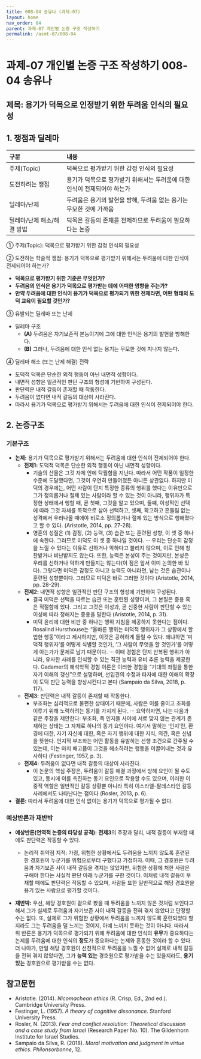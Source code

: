 ```yaml
---
title: 008-04 송유나 (과제-07)
layout: home
nav_order: 04
parent: 과제-07 개인별 논증 구조 작성하기
permalink: /asmt-07/008-04
---
```


# 과제-07 개인별 논증 구조 작성하기 008-04 송유나

## 제목: 용기가 덕목으로 인정받기 위한 두려움 인식의 필요성  

## 1. 쟁점과 딜레마

| 구분 | 내용 |
|:---|:---|
| 주제(Topic) | 덕목으로 평가받기 위한 감정 인식의 필요성 |
| 도전하려는 쟁점 | 용기가 덕목으로 평가받기 위해서는 두려움에 대한 인식이 전제되어야 하는가 |
| 딜레마/난제 | 두려움은 용기의 발현을 방해, 두려움 없는 용기는 무모한 것에 가까움 |
| 딜레마/난제 해소/해결 방법 | 덕목은 갈등의 존재를 전제하므로 두려움이 필요하다는 논증 |

① 주제(Topic): 덕목으로 평가받기 위한 감정 인식의 필요성 

② 도전하는 학술적 쟁점: 용기가 덕목으로 평가받기 위해서는 두려움에 대한 인식이 전제되어야 하는가? 

- **덕목으로 평가받기 위한 기준은 무엇인가?**  
- **두려움의 인식은 용기가 덕목으로 평가받는 데에 어떠한 영향을 주는가?**  
- **만약 두려움에 대한 인식이 용기가 덕목으로 평가되기 위한 전제라면, 어떤 형태의 도덕 교육이 필요할 것인가?**

③ 유발되는 딜레마 또는 난제

- 딜레마 구조
  - **(A)** 두려움은 자기보존적 본능이기에 그에 대한 인식은 용기의 발현을 방해한다.
  - **(B)** 그러나, 두려움에 대한 인식 없는 용기는 무모한 것에 지나지 않는다. 

④ 딜레마 해소 (또는 난제 해결) 전략

- 도덕적 덕목은 단순한 외적 행동이 아닌 내면적 성향이다.
- 내면적 성향은 일관적인 판단 구조의 형성에 기반하여 구성된다.
- 판단력은 내적 갈등이 존재할 때 작동한다. 
- 두려움이 없다면 내적 갈등의 대상이 사라진다.
- 따라서 용기가 덕목으로 평가받기 위해서는 두려움에 대한 인식이 전제되어야 한다. 

## 2. 논증구조

### 기본구조

- **논제:** 용기가 덕목으로 평가받기 위해서는 두려움에 대한 인식이 전제되어야 한다.
  - **전제1:** 도덕적 덕목은 단순한 외적 행동이 아닌 내면적 성향이다.
    - 기술의 산물은 그것 자체 안에 탁월함을 지닌다. 따라서 어떤 작품이 일정한 수준에 도달했다면, 그것이 우연히 만들어졌든 아니든 상관없다. 하지만 미덕의 경우에는, 어떤 사람이 단지 특정한 종류의 행위를 했다는 이유만으로 그가 정의롭거나 절제 있는 사람이라 할 수 있는 것이 아니라, 행위자가 특정한 상태에서 행할 때, 곧 첫째, 그것을 알고 있으며, 둘째, 이성적인 선택에 따라 그것 자체를 목적으로 삼아 선택하고, 셋째, 확고하고 흔들림 없는 성격에서 우러나올 때에야 비로소 정의롭거나 절제 있는 방식으로 행해졌다고 할 수 있다. (Aristotle, 2014, pp. 27-28).
	- 영혼의 성질은 (1) 감정, (2) 능력, (3) 습관 또는 훈련된 성향, 이 셋 중 하나에 속한다. 그러므로 미덕도 이 셋 중 하나일 것이다. ··· 우리는 단순히 감정을 느낄 수 있다는 이유로 선하거나 악하다고 불리지 않으며, 이로 인해 칭찬받거나 비난받지도 않는다. 또한, 능력은 본성이 주는 것이지만, 본성은 우리를 선하거나 악하게 만들지는 않는다(이 점은 앞서 이미 논의한 바 있다). 그렇다면 미덕은 감정도 아니고 능력도 아니라면, 남는 것은 습관이나 훈련된 성향뿐이다. 그러므로 미덕은 바로 그러한 것이다 (Aristotle, 2014, pp. 28-29).
  - **전제2:** 내면적 성향은 일관적인 판단 구조의 형성에 기반하여 구성된다.
    - 결국 미덕은 선택을 따르는 습관 또는 훈련된 성향이며, 그 본질은 중용 혹은 적절함에 있다. 그리고 그것은 이성과, 곧 신중한 사람이 판단할 수 있는 이성에 따라 정해지는 중용을 말한다 (Aristotle, 2014, p. 31).
    - 미덕 윤리에 대한 비판 중 하나는 행위 지침을 제공하지 못한다는 점이다. Rosalind Hursthouse는 “올바른 행위는 미덕적 행위자가 그 상황에서 할 법한 행동”이라고 제시하지만, 이것은 공허하게 들릴 수 있다. 왜냐하면 ‘미덕적 행위자’를 어떻게 식별할 것인가, ‘그 사람이 무엇을 할 것인가’를 어떻게 아는가가 문제로 남기 때문이다. ··· 이때 경험은 단지 반복된 행위가 아니라, 유사한 사례를 인식할 수 있는 직관 능력과 유비 추론 능력을 제공한다. Gadamer의 해석학적 경험 이론은 이러한 경험을 “기대의 좌절을 통한 자기 이해의 갱신”으로 설명하며, 선입견의 수정과 타자에 대한 이해의 확장이 도덕 판단 능력을 향상시킨다고 본다 (Sampaio da Silva, 2018, p. 117).
  - **전제3:** 판단력은 내적 갈등이 존재할 때 작동한다.
      - 부조화는 심리적으로 불편한 상태이기 때문에, 사람은 이를 줄이고 조화를 이루기 위해 노력하려는 동기를 가지게 된다. ··· 요약하자면, 나는 다음과 같은 주장을 제안한다: 부조화, 즉 인지들 사이에 서로 맞지 않는 관계가 존재하는 상태는 그 자체로 하나의 동기 요인이다. 여기서 말하는 ‘인지’란, 환경에 대한, 자기 자신에 대한, 혹은 자기 행위에 대한 지식, 의견, 혹은 신념을 뜻한다. 인지적 부조화는 어떤 활동을 유발하는 선행 조건으로 간주될 수 있는데, 이는 마치 배고픔이 그것을 해소하려는 행동을 이끌어내는 것과 유사하다 (Festinger, 1957, p. 3). 
  - **전제4:** 두려움이 없다면 내적 갈등의 대상이 사라진다.
      - 이 논문의 핵심 주장은, 두려움이 갈등 해결 과정에서 방해 요인이 될 수도 있고, 동시에 이를 촉진하는 동기 요인으로 작용할 수도 있으며, 이러한 이중적 역할은 일반적인 갈등 상황뿐 아니라 특히 이스라엘-팔레스타인 갈등 사례에서도 나타난다는 점이다 (Rosler, 2013, p. 6). 
- **결론:** 따라서 두려움에 대한 인식 없이는 용기가 덕목으로 평가될 수 없다.  

### 예상반론과 재반박

- **예상반론(연역적 논증의 타당성 공격):** **전제3**의 주장과 달리, 내적 갈등이 부재할 때에도 판단력은 작동할 수 있다. 
  - 논리적 취약점 지적: 가령, 위험한 상황에서도 두려움을 느끼지 않도록 훈련된 한 경호원이 누군가를 위험으로부터 구했다고 가정하자. 이때, 그 경호원은 두려움과 자기보존 사이 내적 갈등을 겪지는 않았지만, 위험한 상황에 처한 사람은 구해야 한다는 사실적 판단 아래 누군가를 구한 것이다. 이처럼 내적 갈등이 부재할 때에도 판단력은 작동할 수 있으며, 사람들 또한 일반적으로 해당 경호원을 용기 있는 사람으로 평가할 것이다. 

- **재반박:** 우선, 해당 경호원이 겉으로 봤을 때 두려움을 느끼지 않은 것처럼 보인다고 해서 그가 실제로 두려움과 자기보존 사이 내적 갈등을 전혀 겪지 않았다고 단정할 수는 없다. 또, 실제로 그가 위험한 상황에서 두려움을 느끼지 않도록 훈련되었다 할지라도 그는 두려움을 덜 느끼는 것이지, 아예 느끼지 못하는 것이 아니다. 따라서 위 반론은 용기가 덕목으로 평가되기 위해 두려움에 대한 인식의 **유무**가 중요하다는 논제를 두려움에 대한 인식의 **정도**가 중요하다는 논제와 혼동한 것이라 할 수 있다. 더 나아가, 만일 해당 경호원이 선천적으로 두려움을 느낄 수 없어 실제로 내적 갈등을 전혀 겪지 않았다면, 그가 **능력 있는** 경호원으로 평가받을 수는 있을지라도, **용기 있는** 경호원으로 평가받을 수는 없다.

## 참고문헌

- Aristotle. (2014). *Nicomachean ethics* (R. Crisp, Ed., 2nd ed.). Cambridge University Press.
- Festinger, L. (1957). *A theory of cognitive dissonance*. Stanford University Press.
- Rosler, N. (2013). *Fear and conflict resolution: Theoretical discussion and a case study from Israel* (Research Paper No. 10). The Gildenhorn Institute for Israel Studies.
- Sampaio da Silva, R. (2018). *Moral motivation and judgment in virtue ethics*. *Philonsorbonne*, 12.